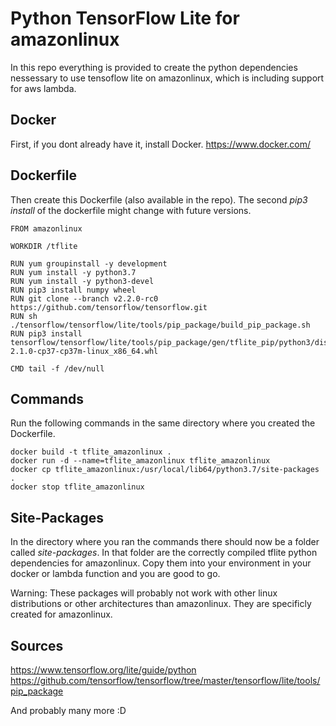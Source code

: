 # Python TensorFlow Lite for amazonlinux

In this repo everything is provided to create the python dependencies nessessary to use tensoflow lite on amazonlinux, which is including support for aws lambda.

## Docker

First, if you dont already have it, install Docker. https://www.docker.com/

## Dockerfile

Then create this Dockerfile (also available in the repo).
The second *pip3 install* of the dockerfile might change with future versions.

    FROM amazonlinux

    WORKDIR /tflite

    RUN yum groupinstall -y development
    RUN yum install -y python3.7
    RUN yum install -y python3-devel
    RUN pip3 install numpy wheel
    RUN git clone --branch v2.2.0-rc0 https://github.com/tensorflow/tensorflow.git
    RUN sh ./tensorflow/tensorflow/lite/tools/pip_package/build_pip_package.sh
    RUN pip3 install tensorflow/tensorflow/lite/tools/pip_package/gen/tflite_pip/python3/dist/tflite_runtime-2.1.0-cp37-cp37m-linux_x86_64.whl

    CMD tail -f /dev/null

## Commands

Run the following commands in the same directory where you created the Dockerfile.

    docker build -t tflite_amazonlinux .
    docker run -d --name=tflite_amazonlinux tflite_amazonlinux
    docker cp tflite_amazonlinux:/usr/local/lib64/python3.7/site-packages .
    docker stop tflite_amazonlinux

## Site-Packages

In the directory where you ran the commands there should now be a folder called *site-packages*. In that folder are the correctly compiled tflite python dependencies for amazonlinux. Copy them into your environment in your docker or lambda function and you are good to go.

Warning: These packages will probably not work with other linux distributions or other architectures than amazonlinux. They are specificly created for amazonlinux.

## Sources

https://www.tensorflow.org/lite/guide/python
https://github.com/tensorflow/tensorflow/tree/master/tensorflow/lite/tools/pip_package

And probably many more :D 
